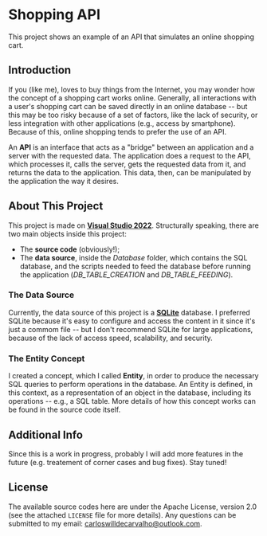 # Shopping API

This project shows an example of an API that simulates an online shopping cart.

## Introduction

If you (like me), loves to buy things from the Internet, you may wonder how the concept of a shopping cart works online. Generally, all interactions with a user's shopping cart can be saved directly in an online database -- but this may be too risky because of a set of factors, like the lack of security, or less integration with other applications (e.g., access by smartphone). Because of this, online shopping tends to prefer the use of an API. 

An **API** is an interface that acts as a "bridge" between an application and a server with the requested data. The application does a request to the API, which processes it, calls the server, gets the requested data from it, and returns the data to the application. This data, then, can be manipulated by the application the way it desires. 

## About This Project

This project is made on [**Visual Studio 2022**](https://visualstudio.microsoft.com/vs/). Structurally speaking, there are two main objects inside this project:

- The **source code** (obviously!);
- The **data source**, inside the _Database_ folder, which contains the SQL database, and the scripts needed to feed the database before running the application (*DB_TABLE_CREATION* and *DB_TABLE_FEEDING*). 

### The Data Source

Currently, the data source of this project is a [**SQLite**](https://www.sqlite.org/) database. I preferred SQLite because it's easy to configure and access the content in it since it's just a commom file -- but I don't recommend SQLite for large applications, because of the lack of access speed, scalability, and security.

### The Entity Concept

I created a concept, which I called **Entity**, in order to produce the necessary SQL queries to perform operations in the database. An Entity is defined, in this context, as a representation of an object in the database, including its operations -- e.g., a SQL table. More details of how this concept works can be found in the source code itself.

## Additional Info

Since this is a work in progress, probably I will add more features in the future (e.g. treatement of corner cases and bug fixes). Stay tuned!

## License

The available source codes here are under the Apache License, version 2.0 (see the attached `LICENSE` file for more details). Any questions can be submitted to my email: carloswilldecarvalho@outlook.com.